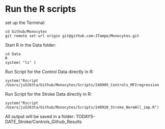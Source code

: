 # Run the R scripts

set up the Terminal:
```
cd Github/Monocytes
git remote set-url origin git@github.com:JTampe/Monocytes.git

```

Start R in the Data folder:
```
cd Data 
R
system( "ls" )
```

Run Script for the Control Data directly in R:
```
system("Rscript /Users/ju5263ta/Github/Monocytes/Scripts/240905_Controls_MFIregression.R")
```

Run Script for the Stroke Data directly in R:
```
system("Rscript /Users/ju5263ta/Github/Monocytes/Scripts/240920_Stroke_NormAll_imp.R")
```



All output will be saved in a folder: TODAYS-DATE_Stroke/Controls_Github_Results

